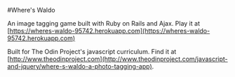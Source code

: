 #Where's Waldo

An image tagging game built with Ruby on Rails and Ajax. Play it at [https://wheres-waldo-95742.herokuapp.com](https://wheres-waldo-95742.herokuapp.com)

Built for The Odin Project's javascript curriculum. Find it at [http://www.theodinproject.com](http://www.theodinproject.com/javascript-and-jquery/where-s-waldo-a-photo-tagging-app).